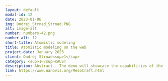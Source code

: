```yaml
---
layout: default
modal-id: 12
date: 2023-01-06
img: Ondrej_Strnad_Strnad.PNG
alt: image-alt
number: numbers-42.png
number-alt: 12 
short-title: Atomistic modeling
title: Atomistic modeling on the web
project-date: January 2023
client: Ondrej Strnad<sup>1</sup>
category: <sup>1</sup>KAUST
description: Abstract - The demo will showcase the capabilities of the latest web graphics API (WebGPU) via atomistic molecular modeling.
link: https://www.nanovis.org/MesoCraft.html
---
```

